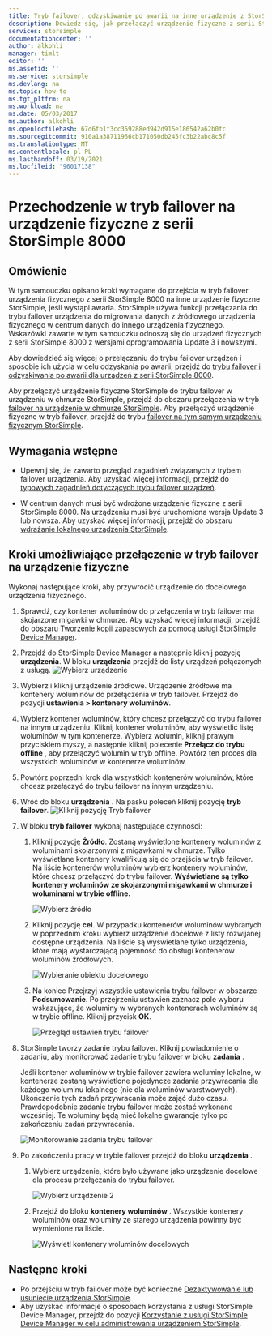 ```yaml
---
title: Tryb failover, odzyskiwanie po awarii na inne urządzenie z StorSimple 8000
description: Dowiedz się, jak przełączyć urządzenie fizyczne z serii StorSimple 8000 na inne urządzenie fizyczne.
services: storsimple
documentationcenter: ''
author: alkohli
manager: timlt
editor: ''
ms.assetid: ''
ms.service: storsimple
ms.devlang: na
ms.topic: how-to
ms.tgt_pltfrm: na
ms.workload: na
ms.date: 05/03/2017
ms.author: alkohli
ms.openlocfilehash: 67d6fb1f3cc359288ed942d915e186542a62b0fc
ms.sourcegitcommit: 910a1a38711966cb171050db245fc3b22abc8c5f
ms.translationtype: MT
ms.contentlocale: pl-PL
ms.lasthandoff: 03/19/2021
ms.locfileid: "96017138"
---
```

# <a name="fail-over-to-a-storsimple-8000-series-physical-device"></a>Przechodzenie w tryb failover na urządzenie fizyczne z serii StorSimple 8000

## <a name="overview"></a>Omówienie

W tym samouczku opisano kroki wymagane do przejścia w tryb failover urządzenia fizycznego z serii StorSimple 8000 na inne urządzenie fizyczne StorSimple, jeśli wystąpi awaria. StorSimple używa funkcji przełączania do trybu failover urządzenia do migrowania danych z źródłowego urządzenia fizycznego w centrum danych do innego urządzenia fizycznego. Wskazówki zawarte w tym samouczku odnoszą się do urządzeń fizycznych z serii StorSimple 8000 z wersjami oprogramowania Update 3 i nowszymi.

Aby dowiedzieć się więcej o przełączaniu do trybu failover urządzeń i sposobie ich użycia w celu odzyskania po awarii, przejdź do [trybu failover i odzyskiwania po awarii dla urządzeń z serii StorSimple 8000](storsimple-8000-device-failover-disaster-recovery.md).

Aby przełączyć urządzenie fizyczne StorSimple do trybu failover w urządzeniu w chmurze StorSimple, przejdź do obszaru przełączenia w tryb [failover na urządzenie w chmurze StorSimple](storsimple-8000-device-failover-cloud-appliance.md). Aby przełączyć urządzenie fizyczne w tryb failover, przejdź do trybu [failover na tym samym urządzeniu fizycznym StorSimple](storsimple-8000-device-failover-same-device.md).


## <a name="prerequisites"></a>Wymagania wstępne

- Upewnij się, że zawarto przegląd zagadnień związanych z trybem failover urządzenia. Aby uzyskać więcej informacji, przejdź do [typowych zagadnień dotyczących trybu failover urządzeń](storsimple-8000-device-failover-disaster-recovery.md).

- W centrum danych musi być wdrożone urządzenie fizyczne z serii StorSimple 8000. Na urządzeniu musi być uruchomiona wersja Update 3 lub nowsza. Aby uzyskać więcej informacji, przejdź do obszaru [wdrażanie lokalnego urządzenia StorSimple](storsimple-8000-deployment-walkthrough-u2.md).


## <a name="steps-to-fail-over-to-a-physical-device"></a>Kroki umożliwiające przełączenie w tryb failover na urządzenie fizyczne

Wykonaj następujące kroki, aby przywrócić urządzenie do docelowego urządzenia fizycznego.

1. Sprawdź, czy kontener woluminów do przełączenia w tryb failover ma skojarzone migawki w chmurze. Aby uzyskać więcej informacji, przejdź do obszaru [Tworzenie kopii zapasowych za pomocą usługi StorSimple Device Manager](storsimple-8000-manage-backup-policies-u2.md).
2. Przejdź do StorSimple Device Manager a następnie kliknij pozycję **urządzenia**. W bloku **urządzenia** przejdź do listy urządzeń połączonych z usługą.
    ![Wybierz urządzenie](./media/storsimple-8000-device-failover-disaster-recovery/failover-phy-dev1.png)
3. Wybierz i kliknij urządzenie źródłowe. Urządzenie źródłowe ma kontenery woluminów do przełączenia w tryb failover. Przejdź do pozycji **ustawienia > kontenery woluminów**.
4. Wybierz kontener woluminów, który chcesz przełączyć do trybu failover na innym urządzeniu. Kliknij kontener woluminów, aby wyświetlić listę woluminów w tym kontenerze. Wybierz wolumin, kliknij prawym przyciskiem myszy, a następnie kliknij polecenie **Przełącz do trybu offline** , aby przełączyć wolumin w tryb offline. Powtórz ten proces dla wszystkich woluminów w kontenerze woluminów.
5. Powtórz poprzedni krok dla wszystkich kontenerów woluminów, które chcesz przełączyć do trybu failover na innym urządzeniu.
6. Wróć do bloku **urządzenia** . Na pasku poleceń kliknij pozycję **tryb failover**.
    ![Kliknij pozycję Tryb failover](./media/storsimple-8000-device-failover-disaster-recovery/failover-phy-dev2.png)
    
7. W bloku **tryb failover** wykonaj następujące czynności:
   
   1. Kliknij pozycję **Źródło**. Zostaną wyświetlone kontenery woluminów z woluminami skojarzonymi z migawkami w chmurze. Tylko wyświetlane kontenery kwalifikują się do przejścia w tryb failover. Na liście kontenerów woluminów wybierz kontenery woluminów, które chcesz przełączyć do trybu failover. **Wyświetlane są tylko kontenery woluminów ze skojarzonymi migawkami w chmurze i woluminami w trybie offline.**

       ![Wybierz źródło](./media/storsimple-8000-device-failover-disaster-recovery/failover-phy-dev5.png)
   2. Kliknij pozycję **cel**. W przypadku kontenerów woluminów wybranych w poprzednim kroku wybierz urządzenie docelowe z listy rozwijanej dostępne urządzenia. Na liście są wyświetlane tylko urządzenia, które mają wystarczającą pojemność do obsługi kontenerów woluminów źródłowych.

        ![Wybieranie obiektu docelowego](./media/storsimple-8000-device-failover-disaster-recovery/failover-phy-dev6.png)

   3. Na koniec Przejrzyj wszystkie ustawienia trybu failover w obszarze **Podsumowanie**. Po przejrzeniu ustawień zaznacz pole wyboru wskazujące, że woluminy w wybranych kontenerach woluminów są w trybie offline. Kliknij przycisk **OK**.

       ![Przegląd ustawień trybu failover](./media/storsimple-8000-device-failover-disaster-recovery/failover-phy-dev8.png)
  
8. StorSimple tworzy zadanie trybu failover. Kliknij powiadomienie o zadaniu, aby monitorować zadanie trybu failover w bloku **zadania** .

    Jeśli kontener woluminów w trybie failover zawiera woluminy lokalne, w kontenerze zostaną wyświetlone pojedyncze zadania przywracania dla każdego woluminu lokalnego (nie dla woluminów warstwowych). Ukończenie tych zadań przywracania może zająć dużo czasu. Prawdopodobnie zadanie trybu failover może zostać wykonane wcześniej. Te woluminy będą mieć lokalne gwarancje tylko po zakończeniu zadań przywracania.

    ![Monitorowanie zadania trybu failover](./media/storsimple-8000-device-failover-disaster-recovery/failover-phy-dev13.png)

9. Po zakończeniu pracy w trybie failover przejdź do bloku **urządzenia** .
   
   1. Wybierz urządzenie, które było używane jako urządzenie docelowe dla procesu przełączania do trybu failover.

       ![Wybierz urządzenie 2](./media/storsimple-8000-device-failover-disaster-recovery/failover-phy-dev14.png)

   2. Przejdź do bloku **kontenery woluminów** . Wszystkie kontenery woluminów oraz woluminy ze starego urządzenia powinny być wymienione na liście.

       ![Wyświetl kontenery woluminów docelowych](./media/storsimple-8000-device-failover-disaster-recovery/failover-phy-dev16.png)


## <a name="next-steps"></a>Następne kroki

* Po przejściu w tryb failover może być konieczne [Dezaktywowanie lub usunięcie urządzenia StorSimple](storsimple-8000-deactivate-and-delete-device.md).
* Aby uzyskać informacje o sposobach korzystania z usługi StorSimple Device Manager, przejdź do pozycji [Korzystanie z usługi StorSimple Device Manager w celu administrowania urządzeniem StorSimple](storsimple-8000-manager-service-administration.md).

